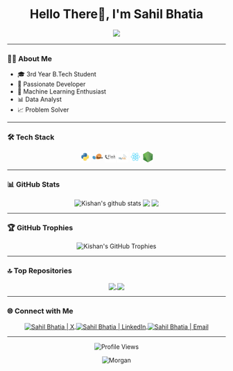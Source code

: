 <h1 align="center">Hello There👋, I'm Sahil Bhatia</h1>

<p align="center">
  <img src="https://readme-typing-svg.herokuapp.com?color=FF69B4&center=true&vCenter=true&lines=Passionate+Developer;Machine+Learning;Data+Analyst;Problem+Solver" />
</p>

---

### 👨‍💻 About Me

- 🎓 3rd Year B.Tech Student
- 🚀 Passionate Developer
- 🤖 Machine Learning Enthusiast
- 📊 Data Analyst
- 📈 Problem Solver

---

### 🛠️ Tech Stack

<p align="center">
  <code><img height="25" alt="python" src="https://raw.githubusercontent.com/github/explore/main/topics/python/python.png"></code>
<code><img height="25" alt="scikit-learn" src="https://raw.githubusercontent.com/github/explore/main/topics/scikit-learn/scikit-learn.png"></code>
  <code><img height="25" alt="flask" src="https://raw.githubusercontent.com/github/explore/main/topics/flask/flask.png"></code>
  <code><img height="25" alt="mysql" src="https://raw.githubusercontent.com/github/explore/main/topics/mysql/mysql.png"></code>
  <code><img height="25" alt="react" src="https://raw.githubusercontent.com/github/explore/main/topics/react/react.png"></code>
  <code><img height="25" alt="nodejs" src="https://raw.githubusercontent.com/github/explore/main/topics/nodejs/nodejs.png"></code>
</p>

---

### 📊 GitHub Stats

<p align="center">
    <img align="center" width="50%" src="https://github-readme-stats.vercel.app/api?username=itssahilwhat&show_icons=true&include_all_commits=true&theme=dark&hide_border=true" alt="Kishan's github stats" />
    <img align="center" width="38%" src="https://github-readme-stats.vercel.app/api/top-langs/?username=itssahilwhat&layout=compact&theme=dark&hide_border=true" />
    <img align="center" width="58%" src="https://github-readme-streak-stats.herokuapp.com/?user=itssahilwhat&show_icons=true&theme=dark&locale=en&layout=compact" />
<p>

---

### 🏆 GitHub Trophies

<p align="center">
    <img align="center" src="https://github-profile-trophy.vercel.app/?username=itssahilwhat&theme=darkhub&no-frame=true&row=1&column=6" alt="Kishan's GitHub Trophies" />
<p>

---

### 🔝 Top Repositories

<p align="center">
  <a href="https://github.com/itssahilwhat/Python-Projects">
    <img align="center" src="https://github-readme-stats.vercel.app/api/pin/?username=itssahilwhat&repo=Python-Projects&theme=dark" />
  </a>
  <a href="https://github.com/itssahilwhat/ML">
    <img align="center" src="https://github-readme-stats.vercel.app/api/pin/?username=itssahilwhat&repo=ml&theme=dark" />
  </a>
</p>

---

### 🌐 Connect with Me

<p align="center">
  <a href="https://x.com/itssahillwhat">
    <img align="center" alt="Sahil Bhatia | X" width="24px" src="https://raw.githubusercontent.com/anuraghazra/anuraghazra/master/assets/twitter.svg" />
  </a>
  <a href="https://www.linkedin.com/in/itssahilwhat">
    <img align="center" alt="Sahil Bhatia | LinkedIn" width="24px" src="https://upload.wikimedia.org/wikipedia/commons/c/ca/LinkedIn_logo_initials.png" />
  </a>
  <a href="mailto:bhatiasahil1515@gmail.com">
    <img align="center" alt="Sahil Bhatia | Email" width="24px" src="https://upload.wikimedia.org/wikipedia/commons/4/4e/Gmail_Icon.png" />
  </a>
</p>

---

<p align="center">
  <img src="https://komarev.com/ghpvc/?username=itssahilwhat&label=Profile%20views&color=000000&style=flat" alt="Profile Views" />
</p>

<p align="center">
  <img src="https://i.pinimg.com/originals/8e/e8/59/8ee859b07b1167e0f16b45a2b3477427.gif" alt="Morgan"/>
</p>
